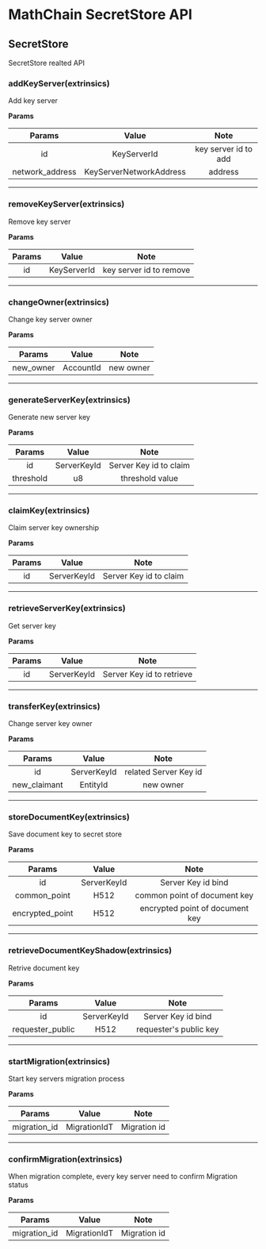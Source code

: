 # MathChain SecretStore API

## SecretStore
SecretStore realted API

### addKeyServer(extrinsics)
Add key server

**Params**

|Params|Value|Note|
| :----------: | :------: | :--------: |
|id|KeyServerId|key server id to add|
|network_address|KeyServerNetworkAddress|address|

---

### removeKeyServer(extrinsics)
Remove key server

**Params**

|Params|Value|Note|
| :----------: | :------: | :--------: |
|id|KeyServerId|key server id to remove|

---

### changeOwner(extrinsics)
Change key server owner

**Params**

|Params|Value|Note|
| :----------: | :------: | :--------: |
|new_owner|AccountId|new owner|

---

### generateServerKey(extrinsics)
Generate new server key

**Params**

|Params|Value|Note|
| :----------: | :------: | :--------: |
|id|ServerKeyId|Server Key id to claim|
|threshold|u8|threshold value|

---

### claimKey(extrinsics)
Claim server key ownership

**Params**

|Params|Value|Note|
| :----------: | :------: | :--------: |
|id|ServerKeyId|Server Key id to claim|

---

### retrieveServerKey(extrinsics)
Get server key

**Params**

|Params|Value|Note|
| :----------: | :------: | :--------: |
|id|ServerKeyId|Server Key id to retrieve|

---

### transferKey(extrinsics)
Change server key owner

**Params**

|Params|Value|Note|
| :----------: | :------: | :--------: |
|id|ServerKeyId|related Server Key id|
|new_claimant|EntityId|new owner|

---

### storeDocumentKey(extrinsics)
Save document key to secret store

**Params**

|Params|Value|Note|
| :----------: | :------: | :--------: |
|id|ServerKeyId|Server Key id bind|
|common_point|H512|common point of document key|
|encrypted_point|H512|encrypted point of document key|

---

### retrieveDocumentKeyShadow(extrinsics)
Retrive document key

**Params**

|Params|Value|Note|
| :----------: | :------: | :--------: |
|id|ServerKeyId|Server Key id bind|
|requester_public|H512|requester's public key|

---

### startMigration(extrinsics)
Start key servers migration process

**Params**

|Params|Value|Note|
| :----------: | :------: | :--------: |
|migration_id|MigrationIdT|Migration id|

---

### confirmMigration(extrinsics)
When migration complete, every key server need to confirm Migration status

**Params**

|Params|Value|Note|
| :----------: | :------: | :--------: |
|migration_id|MigrationIdT|Migration id|
